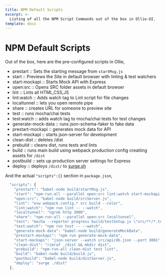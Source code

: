 ```yaml
---
title: NPM Default Scripts
excerpt: >-
  Listing of all the NPM Script Commands out of the box in Ollie-UI.
template: docs
---
```


# NPM Default Scripts

Out of the box, here are the pre-configured scripts in Ollie,

- prestart                :: Sets the starting message from `startMsg.js`
- start                   :: Previews the Site in default browser with linting & test watchers
- start-mockapi           :: Starts Mock API with Express
- open:src                :: Opens SRC folder assets in default browser
- lint                    :: Lints all HTML,CSS,JS
- lint:watch              :: Adds watch tag to Lint script for file changes
- localtunnel             :: lets you open remote pipe
- share                   :: creates URL for someone to preview site
- test                    :: runs mocha/chai tests
- test:watch              :: adds watch tag to mocha/chai tests for test changes
- generate-mock-data      :: runs json-schema-faker to fake data
- prestart-mockapi        :: generates mock data for API
- start-mockapi           :: starts json-server for development
- clean-dist              :: deletes /dist
- prebuild                :: cleans dist, runs tests and lints
- build                   :: runs main build using webpack production config creatiing assets for `/dist`
- postbuild               :: sets up production server settings for Express
- deploy                  :: deploys `/dist/` to [surge.sh](https://surge.sh)

And the actual `"scripts":{}` section in `package.json`,

```javascript
  "scripts": {
    "prestart": "babel-node build/startMsg.js",
    "start": "npm-run-all --parallel open:src lint:watch start-mockapi test:watch",
    "open:src": "babel-node build/srcServer.js",
    "lint": "esw webpack.config.* src build --color",
    "lint:watch": "npm run lint -- --watch",
    "localtunnel": "ngrok http 3000",
    "share": "npm-run-all --parallel open:src localtunnel",
    "test": "mocha --reporter progress build/testSetup.js \"src/**/*.test.js\"",
    "test:watch": "npm run test -- --watch",
    "generate-mock-data": "babel-node build/generateMockData",
    "prestart-mockapi": "npm run generate-mock-data",
    "start-mockapi": "json-server --watch src/api/db.json --port 3001",
    "clean-dist": "rimraf ./dist && mkdir dist",
    "prebuild": "npm-run-all clean-dist test lint",
    "build": "babel-node build/build.js",
    "postbuild": "babel-node build/distServer.js",
    "deploy": "surge ./dist"
  },
```

